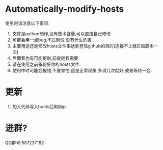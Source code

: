 # Automatically-modify-hosts
使用时请注意以下事项:
1. 文件是python制作,没有技术含量,可以直接自己修改.
2. 可能会用一点bug,不过别慌,没有什么危害.
3. 主要用途还是修改hosts文件来达到登陆github的目的(连接不上就启动脚本一次).
4. 后面我也有可能更新,前提是我需要.
5. 请在使用之前备份好你的hosts文件.
6. 使用中时可能会报错,不要害怕,这是正常现象,多试几次就好,或者等待一会.

# 更新
1. 加入代码写入hosts后刷新ip

# 进群?
QQ群号:587237182